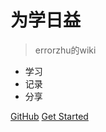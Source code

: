 # 为学日益 

> errorzhu的wiki

- 学习
- 记录
- 分享


[GitHub](https://github.com/errorzhu/errorzhu.github.io)
[Get Started]((https://errorzhu.github.io/#/wiki))
